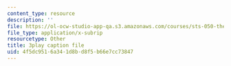 ```yaml
---
content_type: resource
description: ''
file: https://ol-ocw-studio-app-qa.s3.amazonaws.com/courses/sts-050-the-history-of-mit-spring-2011/4f5dc9516a341d8bd8f5b66e7cc73847_Fw92I_zpmRU.srt
file_type: application/x-subrip
resourcetype: Other
title: 3play caption file
uid: 4f5dc951-6a34-1d8b-d8f5-b66e7cc73847
---
```

